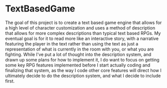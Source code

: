 # TextBasedGame

  The goal of this project is to create a text based game engine that allows for a high level of character customization and uses a method of description that allows for more complex descriptions than typical text based RPGs. My eventual goal is for it to read more like an interactive story, with a narrative featuring the player in the text rather than using the text as just a representation of what is currently in the room with you, or what you are fighting. While I've put a lot of thought into the description system, and drawn up some plans for how to implement it, I do want to focus on getting some key RPG features implemented before I start actually coding and finalizing that system, as the way I code other core features will direct how I ultimately decide to do the description system, and what I decide to include first.
